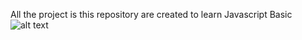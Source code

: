 All the project is this repository are created to learn Javascript Basic
![alt text](https://cms-assets.tutsplus.com/uploads/users/48/posts/30003/image/js-product.png)
